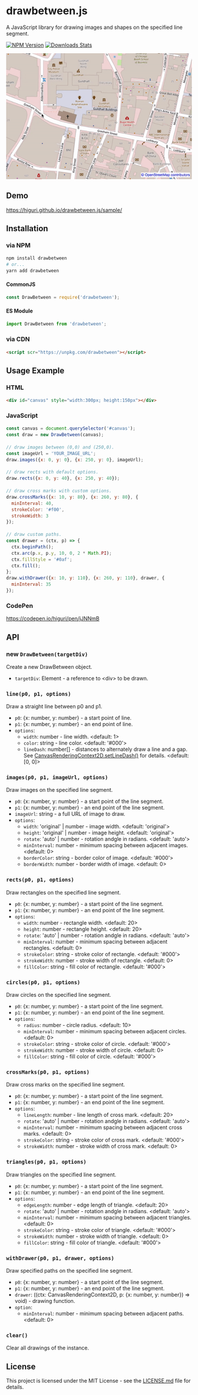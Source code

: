 # drawbetween.js
A JavaScript library for drawing images and shapes on the specified line segment.

[![NPM Version][npm-image]][npm-url]
[![Downloads Stats][npm-downloads]][npm-url]

![](https://raw.githubusercontent.com/higuri/drawbetween.js/gh-pages/images/screenshot.gif)

## Demo
https://higuri.github.io/drawbetween.js/sample/

## Installation
### via NPM
```sh
npm install drawbetween
# or...
yarn add drawbetween
```

#### CommonJS
```js
const DrawBetween = require('drawbetween');
```
#### ES Module
```js
import DrawBetween from 'drawbetween';
```

### via CDN
```html
<script scr="https://unpkg.com/drawbetween"></script>
```

## Usage Example

### HTML
```html
<div id="canvas" style="width:300px; height:150px"></div>
```

### JavaScript
```js
const canvas = document.querySelector('#canvas');
const draw = new DrawBetween(canvas);

// draw images between (0,0) and (250,0).
const imageUrl = 'YOUR_IMAGE_URL';
draw.images({x: 0, y: 0}, {x: 250, y: 0}, imageUrl);

// draw rects with default options.
draw.rects({x: 0, y: 40}, {x: 250, y: 40});

// draw cross marks with custom options.
draw.crossMarks({x: 10, y: 80}, {x: 260, y: 80}, {
  minInterval: 40,
  strokeColor: '#f00',
  strokeWidth: 3
});

// draw custom paths.
const drawer = (ctx, p) => {
  ctx.beginPath();
  ctx.arc(p.x, p.y, 10, 0, 2 * Math.PI);
  ctx.fillStyle = '#0af';
  ctx.fill();
};
draw.withDrawer({x: 10, y: 110}, {x: 260, y: 110}, drawer, {
  minInterval: 35
});
```

### CodePen
https://codepen.io/higuri/pen/jJNNmB

## API
### new `DrawBetween(targetDiv)`
Create a new DrawBetween object.
* `targetDiv`: Element - a reference to &lt;div&gt; to be drawn.

### `line(p0, p1, options)`
Draw a straight line between p0 and p1.
* `p0`: {x: number, y: number} - a start point of line.
* `p1`: {x: number, y: number} - an end point of line.
* `options`:
  * `width`: number - line width.
    <default: 1>
  * `color`: string - line color.
    <default: '#000'>
  * `lineDash`: number[] - distances to alternately draw a line and a gap.
    See [CanvasRenderingContext2D.setLineDash()][mdn-linedash] for details.
    <default: [0, 0]>
    
### `images(p0, p1, imageUrl, options)`
Draw images on the specified line segment.
* `p0`: {x: number, y: number} - a start point of the line segment.
* `p1`: {x: number, y: number} - an end point of the line segment.
* `imageUrl`: string - a full URL of image to draw.
* `options`:
  * `width`: 'original' | number - image width.
    <default: 'original'>
  * `height`: 'original' | number - image height.
    <default: 'original'>
  * `rotate`: 'auto' | number - rotation andgle in radians.
    <default: 'auto'>
  * `minInterval`: number - minimum spacing between adjacent images.
    <default: 0>
  * `borderColor`: string - border color of image.
    <default: '#000'>
  * `borderWidth`: number - border width of image.
    <default: 0>

### `rects(p0, p1, options)`
Draw rectangles on the specified line segment.
* `p0`: {x: number, y: number} - a start point of the line segment.
* `p1`: {x: number, y: number} - an end point of the line segment.
* `options`:
  * `width`: number - rectangle width.
    <default: 20>
  * `height`: number - rectangle height.
    <default: 20>
  * `rotate`: 'auto' | number - rotation andgle in radians.
    <default: 'auto'>
  * `minInterval`: number - minimum spacing between adjacent rectangles.
    <default: 0>
  * `strokeColor`: string - stroke color of rectangle.
    <default: '#000'>
  * `strokeWidth`: number - stroke width of rectangle.
    <default: 0>
  * `fillColor`: string - fill color of rectangle.
    <default: '#000'>

### `circles(p0, p1, options)`
Draw circles on the specified line segment.
* `p0`: {x: number, y: number} - a start point of the line segment.
* `p1`: {x: number, y: number} - an end point of the line segment.
* `options`:
  * `radius`: number - circle radius.
    <default: 10>
  * `minInterval`: number - minimum spacing between adjacent circles.
    <default: 0>
  * `strokeColor`: string - stroke color of circle.
    <default: '#000'>
  * `strokeWidth`: number - stroke width of circle.
    <default: 0>
  * `fillColor`: string - fill color of circle.
    <default: '#000'>

### `crossMarks(p0, p1, options)`
Draw cross marks on the specified line segment.
* `p0`: {x: number, y: number} - a start point of the line segment.
* `p1`: {x: number, y: number} - an end point of the line segment.
* `options`:
  * `lineLength`: number - line length of cross mark.
    <default: 20>
  * `rotate`: 'auto' | number - rotation andgle in radians.
    <default: 'auto'>
  * `minInterval`: number - minimum spacing between adjacent cross marks.
    <default: 0>
  * `strokeColor`: string - stroke color of cross mark.
    <default: '#000'>
  * `strokeWidth`: number - stroke width of cross mark.
    <default: 0>

### `triangles(p0, p1, options)`
Draw triangles on the specified line segment.
* `p0`: {x: number, y: number} - a start point of the line segment.
* `p1`: {x: number, y: number} - an end point of the line segment.
* `options`:
  * `edgeLength`: number - edge length of triangle.
    <default: 20>
  * `rotate`: 'auto' | number - rotation andgle in radians.
    <default: 'auto'>
  * `minInterval`: number - minimum spacing between adjacent triangles.
    <default: 0>
  * `strokeColor`: string - stroke color of triangle.
    <default: '#000'>
  * `strokeWidth`: number - stroke width of triangle.
    <default: 0>
  * `fillColor`: string - fill color of triangle.
    <default: '#000'>

### `withDrawer(p0, p1, drawer, options)`
Draw specified paths on the specified line segment. 
* `p0`: {x: number, y: number} - a start point of the line segment.
* `p1`: {x: number, y: number} - an end point of the line segment.
* `drawer`: ((ctx: CanvasRenderingContext2D, p: {x: number, y: number}) => void) - drawing function.
* `option`:
  * `minInterval`: number - minimum spacing between adjacent paths.
    <default: 0>

### `clear()`
Clear all drawings of the instance.

## License
This project is licensed under the MIT License - see the [LICENSE.md][lic-url] file for details.

<!-- Markdown link -->
[npm-image]: https://img.shields.io/npm/v/drawbetween.svg?style=flat-square
[npm-url]: https://npmjs.org/package/drawbetween
[npm-downloads]: https://img.shields.io/npm/dm/drawbetween.svg?style=flat-square
[mdn-linedash]: https://developer.mozilla.org/en-US/docs/Web/API/CanvasRenderingContext2D/setLineDash#Parameters
[lic-url]: https://raw.githubusercontent.com/higuri/drawbetween.js/master/LICENSE
